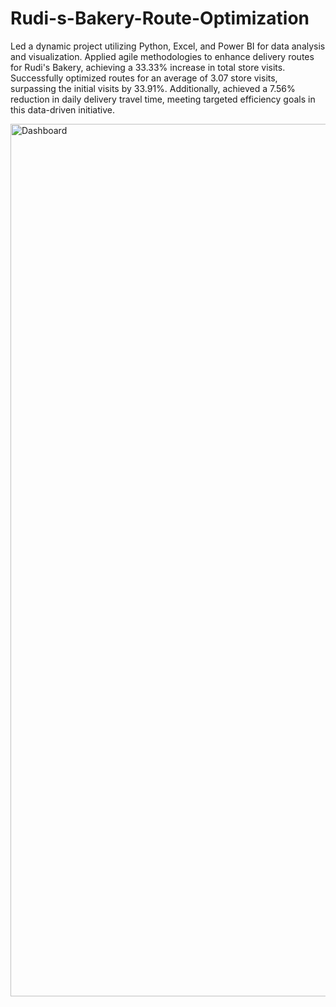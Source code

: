 # Rudi-s-Bakery-Route-Optimization
Led a dynamic project utilizing Python, Excel, and Power BI for data analysis and visualization. Applied agile methodologies to enhance delivery routes for Rudi's Bakery, achieving a 33.33% increase in total store visits. Successfully optimized routes for an average of 3.07 store visits, surpassing the initial visits by 33.91%. Additionally, achieved a 7.56% reduction in daily delivery travel time, meeting targeted efficiency goals in this data-driven initiative.

<img width="1396" alt="Dashboard" src="https://github.com/user-attachments/assets/c3080749-16fa-4189-9ee1-a8bfc243732a" />
